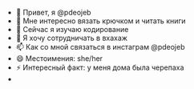 - 👋 Привет, я @pdeojeb
- 👀 Мне интересно вязать крючком и читать книги
- 🌱 Сейчас я изучаю кодирование
- 💞️ Я хочу сотрудничать в вхахаж
- 📫 Как со мной связаться в инстаграм @pdeojeb
- 😄 Местоимения: she/her
- ⚡ Интересный факт: у меня дома была черепаха
- 

<!---
pdeojeb/pdeojeb — это ✨ особый ✨ репозиторий, потому что его `README.md` (этот файл) отображается в вашем профиле GitHub.
Вы можете нажать ссылку «Предварительный просмотр», чтобы увидеть свои изменения.
--->

 
